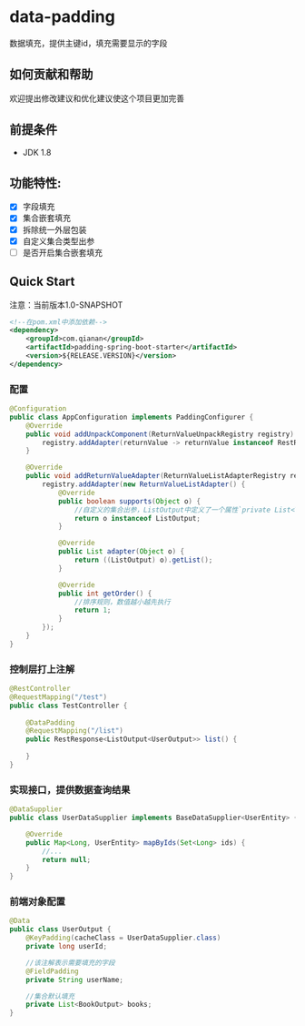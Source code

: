 # data-padding
数据填充，提供主键id，填充需要显示的字段

## 如何贡献和帮助
欢迎提出修改建议和优化建议使这个项目更加完善

## 前提条件
- JDK 1.8

## 功能特性:
- [x] 字段填充
- [x] 集合嵌套填充
- [x] 拆除统一外层包装
- [x] 自定义集合类型出参
- [ ] 是否开启集合嵌套填充

## Quick Start
注意：当前版本1.0-SNAPSHOT
```xml
<!--在pom.xml中添加依赖-->
<dependency>
    <groupId>com.qianan</groupId>
    <artifactId>padding-spring-boot-starter</artifactId>
    <version>${RELEASE.VERSION}</version>
</dependency>
```

### 配置
```java
@Configuration
public class AppConfiguration implements PaddingConfigurer {
    @Override
    public void addUnpackComponent(ReturnValueUnpackRegistry registry) {
        registry.addAdapter(returnValue -> returnValue instanceof RestResponse ? ((RestResponse) returnValue).getData() : returnValue);
    }

    @Override
    public void addReturnValueAdapter(ReturnValueListAdapterRegistry registry) {
        registry.addAdapter(new ReturnValueListAdapter() {
            @Override
            public boolean supports(Object o) {
                //自定义的集合出参，ListOutput中定义了一个属性`private List<T> list`
                return o instanceof ListOutput;
            }

            @Override
            public List adapter(Object o) {
                return ((ListOutput) o).getList();
            }

            @Override
            public int getOrder() {
                //排序规则，数值越小越先执行
                return 1;
            }
        });
    }
}

```
### 控制层打上注解
```java
@RestController
@RequestMapping("/test")
public class TestController {
    
    @DataPadding
    @RequestMapping("/list")
    public RestResponse<ListOutput<UserOutput>> list() {
        
    }
}
```
### 实现接口，提供数据查询结果
```java
@DataSupplier
public class UserDataSupplier implements BaseDataSupplier<UserEntity> {

    @Override
    public Map<Long, UserEntity> mapByIds(Set<Long> ids) {
        //...
        return null;
    }
}
```
### 前端对象配置
```java
@Data
public class UserOutput {
    @KeyPadding(cacheClass = UserDataSupplier.class)
    private long userId;

    //该注解表示需要填充的字段
    @FieldPadding
    private String userName;

    //集合默认填充
    private List<BookOutput> books;
}
```